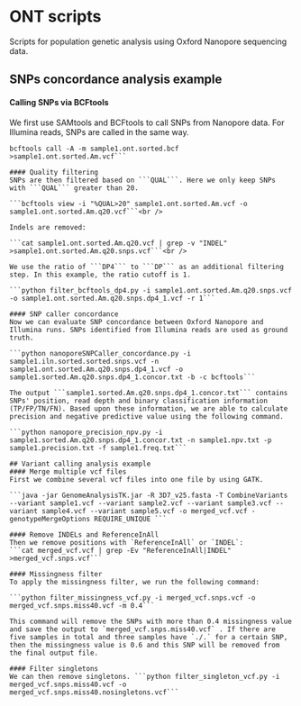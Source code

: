# ONT scripts
Scripts for population genetic analysis using Oxford Nanopore sequencing data.

## SNPs concordance analysis example
#### Calling SNPs via BCFtools
We first use SAMtools and BCFtools to call SNPs from Nanopore data. For Illumina reads, SNPs are called in the same way.

```samtools mpileup -g -f Pvivax_Salvador_I.fasta sample1.ont.sorted.bam >sample1.ont.sorted.bcf
bcftools call -A -m sample1.ont.sorted.bcf >sample1.ont.sorted.Am.vcf```

#### Quality filtering
SNPs are then filtered based on ```QUAL```. Here we only keep SNPs with ```QUAL``` greater than 20.

```bcftools view -i "%QUAL>20" sample1.ont.sorted.Am.vcf -o sample1.ont.sorted.Am.q20.vcf```<br />

Indels are removed:

```cat sample1.ont.sorted.Am.q20.vcf | grep -v "INDEL" >sample1.ont.sorted.Am.q20.snps.vcf```<br />

We use the ratio of ```DP4``` to ```DP``` as an additional filtering step. In this example, the ratio cutoff is 1. 

```python filter_bcftools_dp4.py -i sample1.ont.sorted.Am.q20.snps.vcf -o sample1.ont.sorted.Am.q20.snps.dp4_1.vcf -r 1```

#### SNP caller concordance
Now we can evaluate SNP concordance between Oxford Nanopore and Illumina runs. SNPs identified from Illumina reads are used as ground truth. 

```python nanoporeSNPCaller_concordance.py -i sample1.iln.sorted.sorted.snps.vcf -n sample1.ont.sorted.Am.q20.snps.dp4_1.vcf -o sample1.sorted.Am.q20.snps.dp4_1.concor.txt -b -c bcftools```

The output ```sample1.sorted.Am.q20.snps.dp4_1.concor.txt``` contains SNPs' position, read depth and binary classification information (TP/FP/TN/FN). Based upon these information, we are able to calculate precision and negative predictive value using the following command.

```python nanopore_precision_npv.py -i sample1.sorted.Am.q20.snps.dp4_1.concor.txt -n sample1.npv.txt -p sample1.precision.txt -f sample1.freq.txt```

## Variant calling analysis example
#### Merge multiple vcf files
First we combine several vcf files into one file by using GATK.

```java -jar GenomeAnalysisTK.jar -R 3D7_v25.fasta -T CombineVariants  --variant sample1.vcf --variant sample2.vcf --variant sample3.vcf --variant sample4.vcf --variant sample5.vcf -o merged_vcf.vcf -genotypeMergeOptions REQUIRE_UNIQUE ```

#### Remove INDELs and ReferenceInAll
Then we remove positions with `ReferenceInAll` or `INDEL`:
```cat merged_vcf.vcf | grep -Ev "ReferenceInAll|INDEL" >merged_vcf.snps.vcf```

#### Missingness filter
To apply the missingness filter, we run the following command:

```python filter_missingness_vcf.py -i merged_vcf.snps.vcf -o merged_vcf.snps.miss40.vcf -m 0.4```

This command will remove the SNPs with more than 0.4 missingness value and save the output to `merged_vcf.snps.miss40.vcf` . If there are five samples in total and three samples have `./.` for a certain SNP, then the missingness value is 0.6 and this SNP will be removed from the final output file. 

#### Filter singletons
We can then remove singletons. ```python filter_singleton_vcf.py -i merged_vcf.snps.miss40.vcf -o merged_vcf.snps.miss40.nosingletons.vcf```

